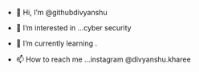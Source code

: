 - 👋 Hi, I’m @githubdivyanshu
- 👀 I’m interested in ...cyber security
- 🌱 I’m currently learning .

- 📫 How to reach me ...instagram @divyanshu.kharee

<!---
githubdivyanshu/githubdivyanshu is a ✨ special ✨ repository because its `README.md` (this file) appears on your GitHub profile.
You can click the Preview link to take a look at your changes.
--->
